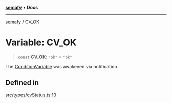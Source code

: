 [**semafy**](../README.md) • **Docs**

***

[semafy](../globals.md) / CV\_OK

# Variable: CV\_OK

> `const` **CV\_OK**: `"ok"` = `"ok"`

The [ConditionVariable](../classes/ConditionVariable.md) was awakened via notification.

## Defined in

[src/types/cvStatus.ts:10](https://github.com/havelessbemore/semafy/blob/243ef563375eae7e1984d5c778f0c8e55910568b/src/types/cvStatus.ts#L10)
